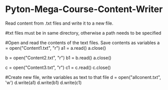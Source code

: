 # Pyton-Mega-Course-Content-Writer
Read content from .txt files and write it to a new file.

#txt files must be in same directory, otherwise a path needs to be specified

#Open and read the contents of the text files.  Save contents as variables
a = open("Content1.txt", "r")
a1 = a.read()
a.close()

b = open("Content2.txt", "r")
b1 = b.read()
a.close()

c = open("Content3.txt", "r")
c1 = c.read()
c.close()

#Create new file, write variables as text to that file
d = open("allconent.txt", 'w')
d.write(a1)
d.write(b1)
d.write(c1)
